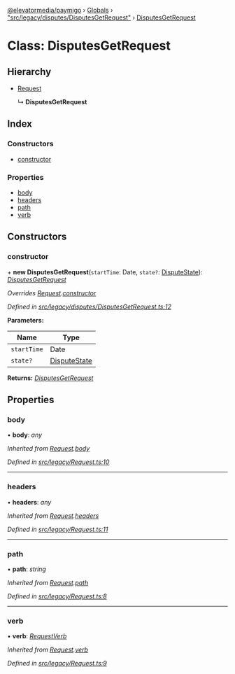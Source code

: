 [@elevatormedia/paymigo](../README.md) › [Globals](../globals.md) › ["src/legacy/disputes/DisputesGetRequest"](../modules/_src_legacy_disputes_disputesgetrequest_.md) › [DisputesGetRequest](_src_legacy_disputes_disputesgetrequest_.disputesgetrequest.md)

# Class: DisputesGetRequest

## Hierarchy

-   [Request](_src_legacy_request_.request.md)

    ↳ **DisputesGetRequest**

## Index

### Constructors

-   [constructor](_src_legacy_disputes_disputesgetrequest_.disputesgetrequest.md#constructor)

### Properties

-   [body](_src_legacy_disputes_disputesgetrequest_.disputesgetrequest.md#body)
-   [headers](_src_legacy_disputes_disputesgetrequest_.disputesgetrequest.md#headers)
-   [path](_src_legacy_disputes_disputesgetrequest_.disputesgetrequest.md#path)
-   [verb](_src_legacy_disputes_disputesgetrequest_.disputesgetrequest.md#verb)

## Constructors

### constructor

\+ **new DisputesGetRequest**(`startTime`: Date, `state?`: [DisputeState](../modules/_src_legacy_disputes_disputesgetrequest_.md#disputestate)): _[DisputesGetRequest](_src_legacy_disputes_disputesgetrequest_.disputesgetrequest.md)_

_Overrides [Request](_src_legacy_request_.request.md).[constructor](_src_legacy_request_.request.md#constructor)_

_Defined in [src/legacy/disputes/DisputesGetRequest.ts:12](https://github.com/ELEVATORmedia/paymigo/blob/7a60850/src/legacy/disputes/DisputesGetRequest.ts#L12)_

**Parameters:**

| Name        | Type                                                                                |
| ----------- | ----------------------------------------------------------------------------------- |
| `startTime` | Date                                                                                |
| `state?`    | [DisputeState](../modules/_src_legacy_disputes_disputesgetrequest_.md#disputestate) |

**Returns:** _[DisputesGetRequest](_src_legacy_disputes_disputesgetrequest_.disputesgetrequest.md)_

## Properties

### body

• **body**: _any_

_Inherited from [Request](_src_legacy_request_.request.md).[body](_src_legacy_request_.request.md#body)_

_Defined in [src/legacy/Request.ts:10](https://github.com/ELEVATORmedia/paymigo/blob/7a60850/src/legacy/Request.ts#L10)_

---

### headers

• **headers**: _any_

_Inherited from [Request](_src_legacy_request_.request.md).[headers](_src_legacy_request_.request.md#headers)_

_Defined in [src/legacy/Request.ts:11](https://github.com/ELEVATORmedia/paymigo/blob/7a60850/src/legacy/Request.ts#L11)_

---

### path

• **path**: _string_

_Inherited from [Request](_src_legacy_request_.request.md).[path](_src_legacy_request_.request.md#path)_

_Defined in [src/legacy/Request.ts:8](https://github.com/ELEVATORmedia/paymigo/blob/7a60850/src/legacy/Request.ts#L8)_

---

### verb

• **verb**: _[RequestVerb](../modules/_src_types_paypal_.md#requestverb)_

_Inherited from [Request](_src_legacy_request_.request.md).[verb](_src_legacy_request_.request.md#verb)_

_Defined in [src/legacy/Request.ts:9](https://github.com/ELEVATORmedia/paymigo/blob/7a60850/src/legacy/Request.ts#L9)_
